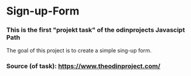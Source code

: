 # Sign-up-Form

### This is the first "projekt task" of the odinprojects Javascipt Path

The goal of this project is to create a simple sing-up form.


### Source (of task): https://www.theodinproject.com/